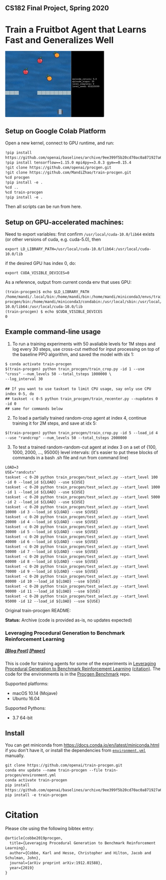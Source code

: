 ## CS182 Final Project, Spring 2020 
# Train a Fruitbot Agent that Learns Fast and Generalizes Well
![](rendered0.jpg)


## Setup on Google Colab Platform
Open a new kernel, connect to GPU runtime, and run:
```
!pip install https://github.com/openai/baselines/archive/9ee399f5b20cd70ac0a871927a6cf043b478193f.zip
!pip install tensorflow==1.15.0 mpi4py==3.0.3 gym==0.15.4 
!git clone https://github.com/openai/procgen.git
!git clone https://github.com/MandiZhao/train-procgen.git
%cd procgen
!pip install -e .
%cd ..
%cd train-procgen
!pip install -e .
```
Then all scripts can be run from here. 


## Setup on GPU-accelerated machines:
Need to export variables:
first confirm `/usr/local/cuda-10.0/lib64` exists (or other versions of cuda, e.g. cuda-5.0), then
```
export LD_LIBRARY_PATH=/usr/local/cuda-10.0/lib64:/usr/local/cuda-10.0/lib
```
if the desired GPU has index 0, do: 
```
export CUDA_VISIBLE_DEVICES=0
```

As a reference, output from current conda env that uses GPU:
```
(train-procgen)$ echo $LD_LIBRARY_PATH
/home/mandi/.local/bin:/home/mandi/bin:/home/mandi/miniconda3/envs/train-procgen/bin:/home/mandi/miniconda3/condabin:/usr/local/sbin:/usr/local/bin:/usr/sbin:/ussr/bin:/sbin:/bin:/usr/games:/usr/local/games:/snap/bin:/home/mandi/bin:/home/mandi/bin:/home/mandi/lib:/usr/local/cuda-10.0/lib64:/usr/local/cuda-10.0/lib
(train-procgen) $ echo $CUDA_VISIBLE_DEVICES 
0
```

## Example command-line usage 
1. To run a training experiments with 50 avaliable levels for 1M steps and log every 30 steps, use cross-cut method for input processing on top of the baseline PPO algorithm, and saved the model with idx 1:
```
$ conda activate train-procgen
$(train-procgen) python train_procgen/train_crop.py -id 1 --use "cross" --num_levels 50 --total_tsteps 1000000 \
--log_interval 30

## If you want to use taskset to limit CPU usage, say only use CPU index 0-5, do
## taskset -c 0-5 python train_procgen/train_recenter.py --nupdates 0 -id 0
## same for commands below
```
2. To load a partially trained random-crop agent at index 4, continue training it for 2M steps, and save at idx 5:
```
$(train-procgen) python train_procgen/train_crop.py -id 5 --load_id 4 --use "randcrop" --num_levels 50 --total_tsteps 2000000 
```

3. To test a trained random-random-cut agent at index 3 on a set of {100, 1000, 2000, ..., 95000} level intervals:
(it's easier to put these blocks of commands in a bash .sh file and run from command line)

```
LOAD=3
USE="randcuts"
taskset -c 0-20 python train_procgen/test_select.py --start_level 100 -id 0 --load_id ${LOAD} --use ${USE}
taskset -c 0-20 python train_procgen/test_select.py --start_level 1000 -id 1 --load_id ${LOAD} --use ${USE}
taskset -c 0-20 python train_procgen/test_select.py --start_level 5000 -id 2 --load_id ${LOAD} --use ${USE}
taskset -c 0-20 python train_procgen/test_select.py --start_level 10000 -id 3 --load_id ${LOAD} --use ${USE}
taskset -c 0-20 python train_procgen/test_select.py --start_level 20000 -id 4 --load_id ${LOAD} --use ${USE}
taskset -c 0-20 python train_procgen/test_select.py --start_level 30000 -id 5 --load_id ${LOAD} --use ${USE}
taskset -c 0-20 python train_procgen/test_select.py --start_level 40000 -id 6 --load_id ${LOAD} --use ${USE}
taskset -c 0-20 python train_procgen/test_select.py --start_level 50000 -id 7 --load_id ${LOAD} --use ${USE}
taskset -c 0-20 python train_procgen/test_select.py --start_level 60000 -id 8 --load_id ${LOAD} --use ${USE}
taskset -c 0-20 python train_procgen/test_select.py --start_level 70000 -id 9 --load_id ${LOAD} --use ${USE}
taskset -c 0-20 python train_procgen/test_select.py --start_level 80000 -id 10 --load_id ${LOAD} --use ${USE}
taskset -c 0-20 python train_procgen/test_select.py --start_level 90000 -id 11 --load_id ${LOAD} --use ${USE}
taskset -c 0-20 python train_procgen/test_select.py --start_level 95000 -id 12 --load_id ${LOAD} --use ${USE}

```



Original train-procgen README:

**Status:** Archive (code is provided as-is, no updates expected)

### Leveraging Procedural Generation to Benchmark Reinforcement Learning

##### [[Blog Post]](https://openai.com/blog/procgen-benchmark/) [[Paper]](https://arxiv.org/abs/1912.01588)

This is code for training agents for some of the experiments in [Leveraging Procedural Generation to Benchmark Reinforcement Learning](https://cdn.openai.com/procgen.pdf) [(citation)](#citation).  The code for the environments is in the [Procgen Benchmark](https://github.com/openai/procgen) repo.

Supported platforms:

- macOS 10.14 (Mojave)
- Ubuntu 16.04

Supported Pythons:

- 3.7 64-bit

## Install

You can get miniconda from https://docs.conda.io/en/latest/miniconda.html if you don't have it, or install the dependencies from [`environment.yml`](environment.yml) manually.

```
git clone https://github.com/openai/train-procgen.git
conda env update --name train-procgen --file train-procgen/environment.yml
conda activate train-procgen
pip install https://github.com/openai/baselines/archive/9ee399f5b20cd70ac0a871927a6cf043b478193f.zip
pip install -e train-procgen
```

# Citation

Please cite using the following bibtex entry:

```
@article{cobbe2019procgen,
  title={Leveraging Procedural Generation to Benchmark Reinforcement Learning},
  author={Cobbe, Karl and Hesse, Christopher and Hilton, Jacob and Schulman, John},
  journal={arXiv preprint arXiv:1912.01588},
  year={2019}
}
```
